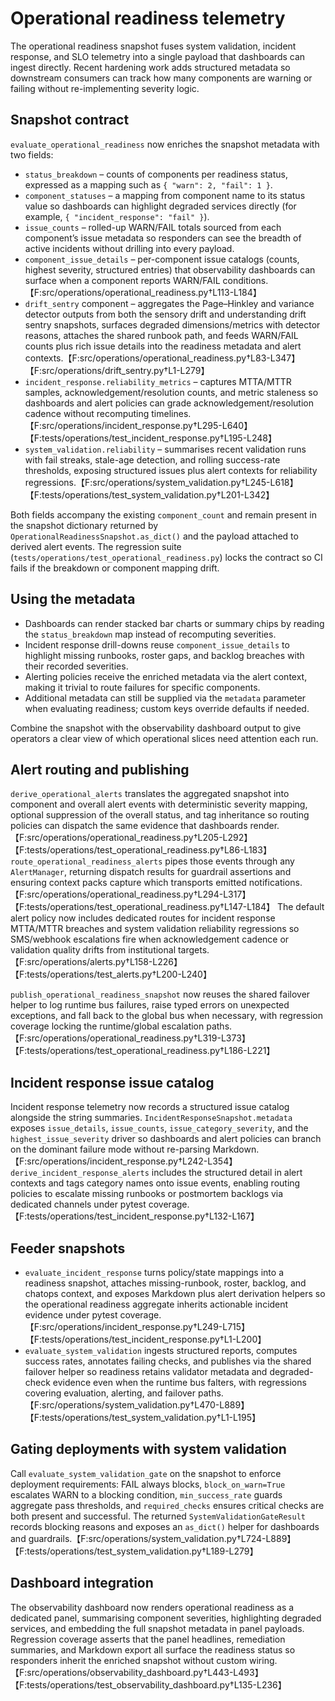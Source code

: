 # Operational readiness telemetry

The operational readiness snapshot fuses system validation, incident response,
and SLO telemetry into a single payload that dashboards can ingest directly.
Recent hardening work adds structured metadata so downstream consumers can track
how many components are warning or failing without re-implementing severity
logic.

## Snapshot contract

`evaluate_operational_readiness` now enriches the snapshot metadata with two
fields:

- `status_breakdown` – counts of components per readiness status, expressed as a
  mapping such as `{ "warn": 2, "fail": 1 }`.
- `component_statuses` – a mapping from component name to its status value so
  dashboards can highlight degraded services directly (for example,
  `{ "incident_response": "fail" }`).
- `issue_counts` – rolled-up WARN/FAIL totals sourced from each component’s
  issue metadata so responders can see the breadth of active incidents without
  drilling into every payload.
- `component_issue_details` – per-component issue catalogs (counts, highest
  severity, structured entries) that observability dashboards can surface when
  a component reports WARN/FAIL conditions.【F:src/operations/operational_readiness.py†L113-L184】
- `drift_sentry` component – aggregates the Page–Hinkley and variance detector
  outputs from both the sensory drift and understanding drift sentry snapshots,
  surfaces degraded dimensions/metrics with detector reasons, attaches the
  shared runbook path, and feeds WARN/FAIL counts plus rich issue details into
  the readiness metadata and alert contexts.【F:src/operations/operational_readiness.py†L83-L347】【F:src/operations/drift_sentry.py†L1-L279】
- `incident_response.reliability_metrics` – captures MTTA/MTTR samples,
  acknowledgement/resolution counts, and metric staleness so dashboards and
  alert policies can grade acknowledgement/resolution cadence without recomputing
  timelines.【F:src/operations/incident_response.py†L295-L640】【F:tests/operations/test_incident_response.py†L195-L248】
- `system_validation.reliability` – summarises recent validation runs with fail
  streaks, stale-age detection, and rolling success-rate thresholds, exposing
  structured issues plus alert contexts for reliability regressions.【F:src/operations/system_validation.py†L245-L618】【F:tests/operations/test_system_validation.py†L201-L342】

Both fields accompany the existing `component_count` and remain present in the
snapshot dictionary returned by `OperationalReadinessSnapshot.as_dict()` and the
payload attached to derived alert events. The regression suite
(`tests/operations/test_operational_readiness.py`) locks the contract so CI fails
if the breakdown or component mapping drift.

## Using the metadata

- Dashboards can render stacked bar charts or summary chips by reading the
  `status_breakdown` map instead of recomputing severities.
- Incident response drill-downs reuse `component_issue_details` to highlight
  missing runbooks, roster gaps, and backlog breaches with their recorded
  severities.
- Alerting policies receive the enriched metadata via the alert context, making
  it trivial to route failures for specific components.
- Additional metadata can still be supplied via the `metadata` parameter when
  evaluating readiness; custom keys override defaults if needed.

Combine the snapshot with the observability dashboard output to give operators a
clear view of which operational slices need attention each run.

## Alert routing and publishing

`derive_operational_alerts` translates the aggregated snapshot into component and
overall alert events with deterministic severity mapping, optional suppression of
the overall status, and tag inheritance so routing policies can dispatch the same
evidence that dashboards render.【F:src/operations/operational_readiness.py†L205-L292】【F:tests/operations/test_operational_readiness.py†L86-L183】
`route_operational_readiness_alerts` pipes those events through any
`AlertManager`, returning dispatch results for guardrail assertions and ensuring
context packs capture which transports emitted notifications.【F:src/operations/operational_readiness.py†L294-L317】【F:tests/operations/test_operational_readiness.py†L147-L184】
The default alert policy now includes dedicated routes for incident response
MTTA/MTTR breaches and system validation reliability regressions so SMS/webhook
escalations fire when acknowledgement cadence or validation quality drifts from
institutional targets.【F:src/operations/alerts.py†L158-L226】【F:tests/operations/test_alerts.py†L200-L240】

`publish_operational_readiness_snapshot` now reuses the shared failover helper to
log runtime bus failures, raise typed errors on unexpected exceptions, and fall
back to the global bus when necessary, with regression coverage locking the
runtime/global escalation paths.【F:src/operations/operational_readiness.py†L319-L373】【F:tests/operations/test_operational_readiness.py†L186-L221】

## Incident response issue catalog

Incident response telemetry now records a structured issue catalog alongside the
string summaries. `IncidentResponseSnapshot.metadata` exposes `issue_details`,
`issue_counts`, `issue_category_severity`, and the `highest_issue_severity`
driver so dashboards and alert policies can branch on the dominant failure mode
without re-parsing Markdown.【F:src/operations/incident_response.py†L242-L354】
`derive_incident_response_alerts` includes the structured detail in alert
contexts and tags category names onto issue events, enabling routing policies to
escalate missing runbooks or postmortem backlogs via dedicated channels under
pytest coverage.【F:tests/operations/test_incident_response.py†L132-L167】

## Feeder snapshots

- `evaluate_incident_response` turns policy/state mappings into a readiness
  snapshot, attaches missing-runbook, roster, backlog, and chatops context, and
  exposes Markdown plus alert derivation helpers so the operational readiness
  aggregate inherits actionable incident evidence under pytest coverage.【F:src/operations/incident_response.py†L249-L715】【F:tests/operations/test_incident_response.py†L1-L200】
- `evaluate_system_validation` ingests structured reports, computes success
  rates, annotates failing checks, and publishes via the shared failover helper
  so readiness retains validator metadata and degraded-check evidence even when
  the runtime bus falters, with regressions covering evaluation, alerting, and
  failover paths.【F:src/operations/system_validation.py†L470-L889】【F:tests/operations/test_system_validation.py†L1-L195】

## Gating deployments with system validation

Call `evaluate_system_validation_gate` on the snapshot to enforce deployment
requirements: FAIL always blocks, `block_on_warn=True` escalates WARN to a
blocking condition, `min_success_rate` guards aggregate pass thresholds, and
`required_checks` ensures critical checks are both present and successful. The
returned `SystemValidationGateResult` records blocking reasons and exposes an
`as_dict()` helper for dashboards and guardrails.【F:src/operations/system_validation.py†L724-L889】【F:tests/operations/test_system_validation.py†L189-L279】

## Dashboard integration

The observability dashboard now renders operational readiness as a dedicated
panel, summarising component severities, highlighting degraded services, and
embedding the full snapshot metadata in panel payloads. Regression coverage
asserts that the panel headlines, remediation summaries, and Markdown export all
surface the readiness status so responders inherit the enriched snapshot without
custom wiring.【F:src/operations/observability_dashboard.py†L443-L493】【F:tests/operations/test_observability_dashboard.py†L135-L236】
